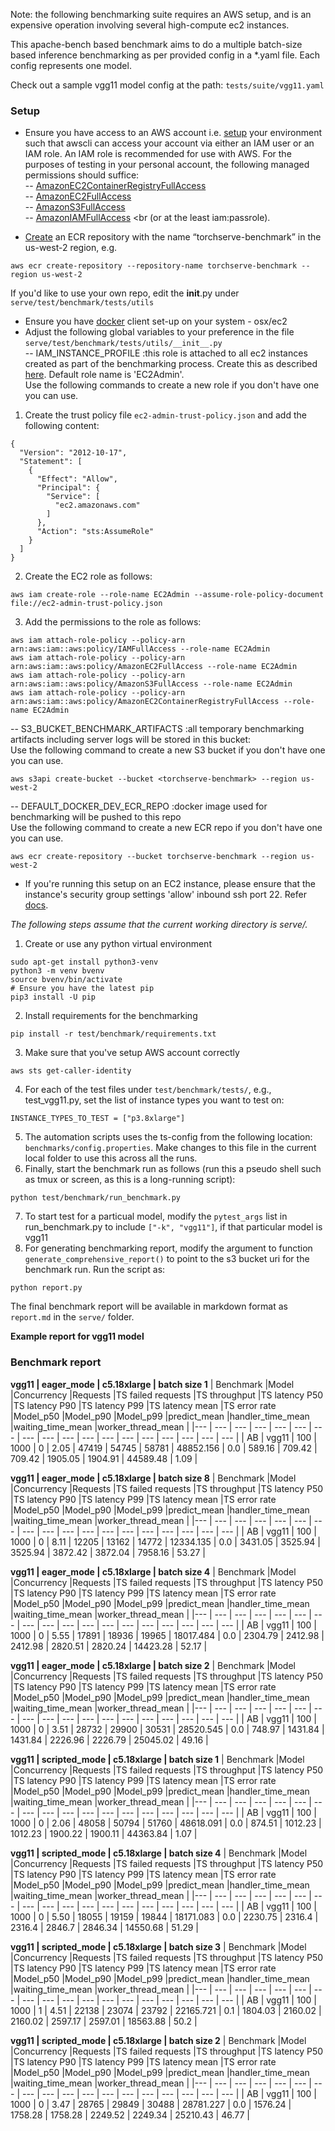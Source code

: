 Note: the following benchmarking suite requires an AWS setup, and is an expensive operation involving several high-compute ec2 instances.

This apache-bench based benchmark aims to do a multiple batch-size based inference benchmarking as per provided config in a *.yaml file. Each config represents one model.

Check out a sample vgg11 model config at the path: `tests/suite/vgg11.yaml`

### Setup

* Ensure you have access to an AWS account i.e. [setup](https://docs.aws.amazon.com/cli/latest/userguide/cli-chap-configure.html) your environment such that awscli can access your account via either an IAM user or an IAM role. An IAM role is recommended for use with AWS. For the purposes of testing in your personal account, the following managed permissions should suffice: <br>
-- [AmazonEC2ContainerRegistryFullAccess](https://console.aws.amazon.com/iam/home#policies/arn:aws:iam::aws:policy/AmazonEC2ContainerRegistryFullAccess) <br>
-- [AmazonEC2FullAccess](https://console.aws.amazon.com/iam/home#policies/arn:aws:iam::aws:policy/AmazonEC2FullAccess) <br>
-- [AmazonS3FullAccess](https://console.aws.amazon.com/iam/home#policies/arn:aws:iam::aws:policy/AmazonS3FullAccess) <br>
-- [AmazonIAMFullAccess](https://console.aws.amazon.com/iam/home#policies/arn:aws:iam::aws:policy/AmazonIAMFullAccess) 
<br (or at the least iam:passrole).

* [Create](https://docs.aws.amazon.com/cli/latest/reference/ecr/create-repository.html) an ECR repository with the name “torchserve-benchmark” in the us-west-2 region, e.g.
```
aws ecr create-repository --repository-name torchserve-benchmark --region us-west-2
```
If you'd like to use your own repo, edit the __init__.py under `serve/test/benchmark/tests/utils`
* Ensure you have [docker](https://docs.docker.com/get-docker/) client set-up on your system - osx/ec2
* Adjust the following global variables to your preference in the file `serve/test/benchmark/tests/utils/__init__.py` <br>
-- IAM_INSTANCE_PROFILE :this role is attached to all ec2 instances created as part of the benchmarking process. Create this as described [here](https://docs.aws.amazon.com/AWSEC2/latest/UserGuide/iam-roles-for-amazon-ec2.html#create-iam-role). Default role name is 'EC2Admin'.<br>
Use the following commands to create a new role if you don't have one you can use.
1. Create the trust policy file `ec2-admin-trust-policy.json` and add the following content:
```
{
  "Version": "2012-10-17",
  "Statement": [
    {
      "Effect": "Allow",
      "Principal": {
        "Service": [
          "ec2.amazonaws.com"
        ]
      },
      "Action": "sts:AssumeRole"
    }
  ]
}
```
2. Create the EC2 role as follows:
```
aws iam create-role --role-name EC2Admin --assume-role-policy-document file://ec2-admin-trust-policy.json
```
3. Add the permissions to the role as follows:
```
aws iam attach-role-policy --policy-arn arn:aws:iam::aws:policy/IAMFullAccess --role-name EC2Admin
aws iam attach-role-policy --policy-arn arn:aws:iam::aws:policy/AmazonEC2FullAccess --role-name EC2Admin
aws iam attach-role-policy --policy-arn arn:aws:iam::aws:policy/AmazonS3FullAccess --role-name EC2Admin
aws iam attach-role-policy --policy-arn arn:aws:iam::aws:policy/AmazonEC2ContainerRegistryFullAccess --role-name EC2Admin
```
-- S3_BUCKET_BENCHMARK_ARTIFACTS :all temporary benchmarking artifacts including server logs will be stored in this bucket: <br>
Use the following command to create a new S3 bucket if you don't have one you can use.
```
aws s3api create-bucket --bucket <torchserve-benchmark> --region us-west-2
```
-- DEFAULT_DOCKER_DEV_ECR_REPO :docker image used for benchmarking will be pushed to this repo <br>
Use the following command to create a new ECR repo if you don't have one you can use.
```
aws ecr create-repository --bucket torchserve-benchmark --region us-west-2
```
* If you're running this setup on an EC2 instance, please ensure that the instance's security group settings 'allow' inbound ssh port 22. Refer [docs](https://docs.aws.amazon.com/AWSEC2/latest/UserGuide/security-group-rules.html).

*The following steps assume that the current working directory is serve/.*

1. Create or use any python virtual environment
```
sudo apt-get install python3-venv
python3 -m venv bvenv
source bvenv/bin/activate
# Ensure you have the latest pip
pip3 install -U pip
```
2. Install requirements for the benchmarking 
```
pip install -r test/benchmark/requirements.txt
```
3. Make sure that you've setup AWS account correctly
```
aws sts get-caller-identity
```
4. For each of the test files under `test/benchmark/tests/`, e.g., test_vgg11.py, set the list of instance types you want to test on:
```
INSTANCE_TYPES_TO_TEST = ["p3.8xlarge"]
```
5. The automation scripts uses the ts-config from the following location: `benchmarks/config.properties`. Make changes to this file in the current local folder to use this across all the runs.
6. Finally, start the benchmark run as follows (run this a pseudo shell such as tmux or screen, as this is a long-running script):
```
python test/benchmark/run_benchmark.py
```
7. To start test for a particual model, modify the `pytest_args` list in run_benchmark.py to include `["-k", "vgg11"]`, if that particular model is vgg11
8. For generating benchmarking report, modify the argument to function `generate_comprehensive_report()` to point to the s3 bucket uri for the benchmark run. Run the script as:
```
python report.py
```
The final benchmark report will be available in markdown format as `report.md` in the `serve/` folder. 

**Example report for vgg11 model**


### Benchmark report

**vgg11 | eager_mode | c5.18xlarge | batch size 1**
 | Benchmark |Model |Concurrency |Requests |TS failed requests |TS throughput |TS latency P50 |TS latency P90 |TS latency P99 |TS latency mean |TS error rate |Model_p50 |Model_p90 |Model_p99 |predict_mean |handler_time_mean |waiting_time_mean |worker_thread_mean |
 |--- | --- | --- | --- | --- | --- | --- | --- | --- | --- | --- | --- | --- | --- | --- | --- | --- | --- | 
 | AB | vgg11 | 100 | 1000 | 0 | 2.05 | 47419 | 54745 | 58781 | 48852.156 | 0.0 | 589.16 | 709.42 | 709.42 | 1905.05 | 1904.91 | 44589.48 | 1.09 | 

**vgg11 | eager_mode | c5.18xlarge | batch size 8**
 | Benchmark |Model |Concurrency |Requests |TS failed requests |TS throughput |TS latency P50 |TS latency P90 |TS latency P99 |TS latency mean |TS error rate |Model_p50 |Model_p90 |Model_p99 |predict_mean |handler_time_mean |waiting_time_mean |worker_thread_mean |
 |--- | --- | --- | --- | --- | --- | --- | --- | --- | --- | --- | --- | --- | --- | --- | --- | --- | --- | 
 | AB | vgg11 | 100 | 1000 | 0 | 8.11 | 12205 | 13162 | 14772 | 12334.135 | 0.0 | 3431.05 | 3525.94 | 3525.94 | 3872.42 | 3872.04 | 7958.16 | 53.27 | 

**vgg11 | eager_mode | c5.18xlarge | batch size 4**
 | Benchmark |Model |Concurrency |Requests |TS failed requests |TS throughput |TS latency P50 |TS latency P90 |TS latency P99 |TS latency mean |TS error rate |Model_p50 |Model_p90 |Model_p99 |predict_mean |handler_time_mean |waiting_time_mean |worker_thread_mean |
 |--- | --- | --- | --- | --- | --- | --- | --- | --- | --- | --- | --- | --- | --- | --- | --- | --- | --- | 
 | AB | vgg11 | 100 | 1000 | 0 | 5.55 | 17891 | 18936 | 19965 | 18017.484 | 0.0 | 2304.79 | 2412.98 | 2412.98 | 2820.51 | 2820.24 | 14423.28 | 52.17 | 

**vgg11 | eager_mode | c5.18xlarge | batch size 2**
 | Benchmark |Model |Concurrency |Requests |TS failed requests |TS throughput |TS latency P50 |TS latency P90 |TS latency P99 |TS latency mean |TS error rate |Model_p50 |Model_p90 |Model_p99 |predict_mean |handler_time_mean |waiting_time_mean |worker_thread_mean |
 |--- | --- | --- | --- | --- | --- | --- | --- | --- | --- | --- | --- | --- | --- | --- | --- | --- | --- | 
 | AB | vgg11 | 100 | 1000 | 0 | 3.51 | 28732 | 29900 | 30531 | 28520.545 | 0.0 | 748.97 | 1431.84 | 1431.84 | 2226.96 | 2226.79 | 25045.02 | 49.16 | 

**vgg11 | scripted_mode | c5.18xlarge | batch size 1**
 | Benchmark |Model |Concurrency |Requests |TS failed requests |TS throughput |TS latency P50 |TS latency P90 |TS latency P99 |TS latency mean |TS error rate |Model_p50 |Model_p90 |Model_p99 |predict_mean |handler_time_mean |waiting_time_mean |worker_thread_mean |
 |--- | --- | --- | --- | --- | --- | --- | --- | --- | --- | --- | --- | --- | --- | --- | --- | --- | --- | 
 | AB | vgg11 | 100 | 1000 | 0 | 2.06 | 48058 | 50794 | 51760 | 48618.091 | 0.0 | 874.51 | 1012.23 | 1012.23 | 1900.22 | 1900.11 | 44363.84 | 1.07 | 

**vgg11 | scripted_mode | c5.18xlarge | batch size 4**
 | Benchmark |Model |Concurrency |Requests |TS failed requests |TS throughput |TS latency P50 |TS latency P90 |TS latency P99 |TS latency mean |TS error rate |Model_p50 |Model_p90 |Model_p99 |predict_mean |handler_time_mean |waiting_time_mean |worker_thread_mean |
 |--- | --- | --- | --- | --- | --- | --- | --- | --- | --- | --- | --- | --- | --- | --- | --- | --- | --- | 
 | AB | vgg11 | 100 | 1000 | 0 | 5.50 | 18055 | 19159 | 19844 | 18171.083 | 0.0 | 2230.75 | 2316.4 | 2316.4 | 2846.7 | 2846.34 | 14550.68 | 51.29 | 

**vgg11 | scripted_mode | c5.18xlarge | batch size 3**
 | Benchmark |Model |Concurrency |Requests |TS failed requests |TS throughput |TS latency P50 |TS latency P90 |TS latency P99 |TS latency mean |TS error rate |Model_p50 |Model_p90 |Model_p99 |predict_mean |handler_time_mean |waiting_time_mean |worker_thread_mean |
 |--- | --- | --- | --- | --- | --- | --- | --- | --- | --- | --- | --- | --- | --- | --- | --- | --- | --- | 
 | AB | vgg11 | 100 | 1000 | 1 | 4.51 | 22138 | 23074 | 23792 | 22165.721 | 0.1 | 1804.03 | 2160.02 | 2160.02 | 2597.17 | 2597.01 | 18563.88 | 50.2 | 

**vgg11 | scripted_mode | c5.18xlarge | batch size 2**
 | Benchmark |Model |Concurrency |Requests |TS failed requests |TS throughput |TS latency P50 |TS latency P90 |TS latency P99 |TS latency mean |TS error rate |Model_p50 |Model_p90 |Model_p99 |predict_mean |handler_time_mean |waiting_time_mean |worker_thread_mean |
 |--- | --- | --- | --- | --- | --- | --- | --- | --- | --- | --- | --- | --- | --- | --- | --- | --- | --- | 
 | AB | vgg11 | 100 | 1000 | 0 | 3.47 | 28765 | 29849 | 30488 | 28781.227 | 0.0 | 1576.24 | 1758.28 | 1758.28 | 2249.52 | 2249.34 | 25210.43 | 46.77 | 


